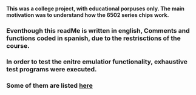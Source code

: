 #### This was a college project, with educational porpuses only. The main motivation was to understand how the 6502 series chips work. 
### Eventhough this readMe is written in english, Comments and functions coded in spanish, due to the restrisctions of the course. 
### In order to test the enitre emulatior functionality, exhaustive test programs were executed. 
### Some of them are listed [here](http://visual6502.org/wiki/index.php?title=6502TestPrograms) 

